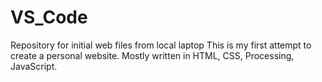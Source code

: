 # VS_Code
Repository for initial web files from local laptop
This is my first attempt to create a personal website.
Mostly written in HTML, CSS, Processing, JavaScript.
